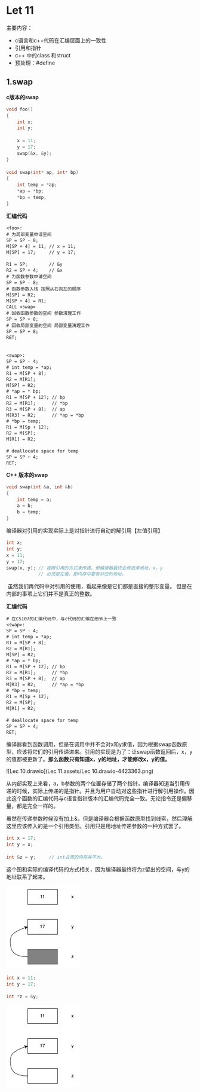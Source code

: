# Let 11 

主要内容：

- c语言和c++代码在汇编层面上的一致性
- 引用和指针
- c++ 中的class 和struct
- 预处理：#define



## 1.swap

**c版本的swap**

```c
void foo()
{
    int x;
    int y;
    
    x = 11;
    y = 17;
    swap(&x, &y);
}

void swap(int* ap, int* bp)
{
    int temp = *ap; 
    *ap = *bp; 
    *bp = temp;
}
```

**汇编代码**

```assembly
<foo>:
# 为局部变量申请空间
SP = SP - 8; 
M[SP + 4] = 11;	// x = 11;  
M[SP] = 17; 	// y = 17; 

R1 = SP; 		// &y
R2 = SP + 4; 	// &x
# 为函数参数申请空间
SP = SP - 8;
# 函数参数入栈 按照从右向左的顺序
M[SP] = R2;		
M[SP + 4] = R1; 
CALL <swap> 
# 回收函数参数的空间 参数清理工作
SP = SP + 8; 
# 回收局部变量的空间 局部变量清理工作
SP = SP + 8; 
RET;


<swap>:
SP = SP - 4;
# int temp = *ap; 
R1 = M[SP + 8];
R2 = M[R1]; 
M[SP] = R2; 
# *ap = * bp; 
R1 = M[SP + 12]; // bp
R2 = M[R1]; 	 // *bp
R3 = M[SP + 8];  // ap
M[R3] = R2; 	 // *ap = *bp
# *bp = temp; 
R1 = M[Sp + 12]; 
R2 = M[SP]; 
M[R1] = R2; 

# deallocate space for temp 
SP = SP + 4; 
RET; 

```

**C++ 版本的swap**

```c++
void swap(int &a, int &b)
{
    int temp = a; 
    a = b;
    b = temp;
}

```

编译器对引用的实现实际上是对指针进行自动的解引用【左值引用】

```cpp
int x; 
int y; 
x = 11; 
y = 17; 
swap(x, y); // 按照引用的方式来传递，但编译器最终会传进来地址，x，y
			// 必须是左值，即内存中要有对应的地址。  
```

​	虽然我们再代码中对引用的使用，看起来像是它们都是直接的整形变量。 但是在内部的事项上它们并不是真正的整数。

**汇编代码**

```assembly
# 在CS107的汇编代码中，与c代码的汇编在细节上一致
<swap>:
SP = SP - 4;
# int temp = *ap; 
R1 = M[SP + 8];
R2 = M[R1]; 
M[SP] = R2; 
# *ap = * bp; 
R1 = M[SP + 12]; // bp
R2 = M[R1]; 	 // *bp
R3 = M[SP + 8];  // ap
M[R3] = R2; 	 // *ap = *bp
# *bp = temp; 
R1 = M[Sp + 12]; 
R2 = M[SP]; 
M[R1] = R2; 

# deallocate space for temp 
SP = SP + 4; 
RET; 
```

​	编译器看到函数调用，但是在调用中并不会对x和y求值，因为根据swap函数原型，应该将它们的引用传递进来。引用的实现是为了：让swap函数返回后，x，y的值都被更新了。**那么函数只有知道x，y的地址，才能修改x，y的值。**

![Lec 10.drawio](Lec 11.assets/Lec 10.drawio-4423363.png)

​	从内部实现上来看，a，b参数的两个位置存储了两个指针，编译器知道当引用传递的时候，实际上传递的是指针。并且为用户自动对这些指针进行解引用操作。因此这个函数的汇编代码与c语言指针版本的汇编代码完全一致。无论指令还是偏移量，都是完全一样的。

​	 虽然在传递参数时候没有加上&，但是编译器会根据函数原型找到线索，然后理解这里应该传入的是一个引用类型。引用只是用地址传递参数的一种方式罢了。 

```cpp
int x = 17; 
int y = x; 

int &z = y; 	// int占用的内存并不大。
```

​	这个图和实际的编译代码的方式相关，因为编译器最终将为z留出的空间，与y的地址联系了起来。

<img src = "Lec 11.assets/Lec 10-1.drawio.png"/>



```cpp
int x = 11;
int y = 17; 

int *z = &y;
```

<img src = "Lec 11.assets/Lec 10-2.drawio.png"/>



